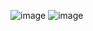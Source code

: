 ![image](https://github.com/user-attachments/assets/f651e115-cc87-4650-8450-fc8eaddb0b22)
![image](https://github.com/user-attachments/assets/e979a454-ae47-4c73-838f-eea20a125ee4)

